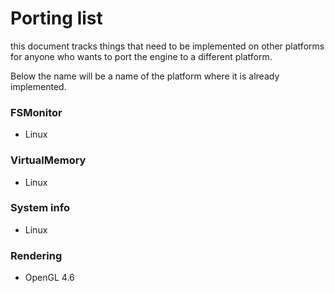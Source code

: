 # Porting list

this document tracks things that need to be implemented on other platforms for anyone who wants to port the engine to a different platform.

Below the name will be a name of the platform where it is already implemented.

### FSMonitor
* Linux 

### VirtualMemory
* Linux

### System info
* Linux

### Rendering
* OpenGL 4.6